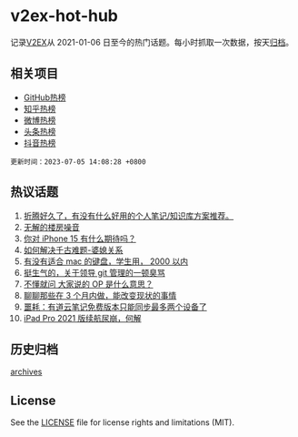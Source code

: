 # v2ex-hot-hub

 记录[V2EX](https://www.v2ex.com/)从 2021-01-06 日至今的热门话题。每小时抓取一次数据，按天[归档](archives)。
 
 ## 相关项目

- [GitHub热榜](https://github.com/it985/github-hot-hub)
- [知乎热榜](https://github.com/it985/zhihu-hot-hub)
- [微博热榜](https://github.com/it985/weibo-hot-hub)
- [头条热榜](https://github.com/it985/toutiao-hot-hub)
- [抖音热榜](https://github.com/it985/douyin-hot-hub)


 `更新时间：2023-07-05 14:08:28 +0800`

## 热议话题

1. [折腾好久了，有没有什么好用的个人笔记/知识库方案推荐。](https://www.v2ex.com/t/953991)
1. [无解的楼房噪音](https://www.v2ex.com/t/954079)
1. [你对 iPhone 15 有什么期待吗？](https://www.v2ex.com/t/954175)
1. [如何解决千古难题-婆媳关系](https://www.v2ex.com/t/953990)
1. [有没有适合 mac 的键盘，学生用， 2000 以内](https://www.v2ex.com/t/954097)
1. [挺生气的，关于领导 git 管理的一顿臭骂](https://www.v2ex.com/t/954122)
1. [不懂就问 大家说的 OP 是什么意思？](https://www.v2ex.com/t/954167)
1. [聊聊那些在 3 个月内做，能改变现状的事情](https://www.v2ex.com/t/953989)
1. [噩耗：有道云笔记免费版本只能同步最多两个设备了](https://www.v2ex.com/t/953969)
1. [iPad Pro 2021 版续航尿崩，何解](https://www.v2ex.com/t/954169)

## 历史归档

[archives](archives)

## License

See the [LICENSE](LICENSE) file for license rights and limitations (MIT).
